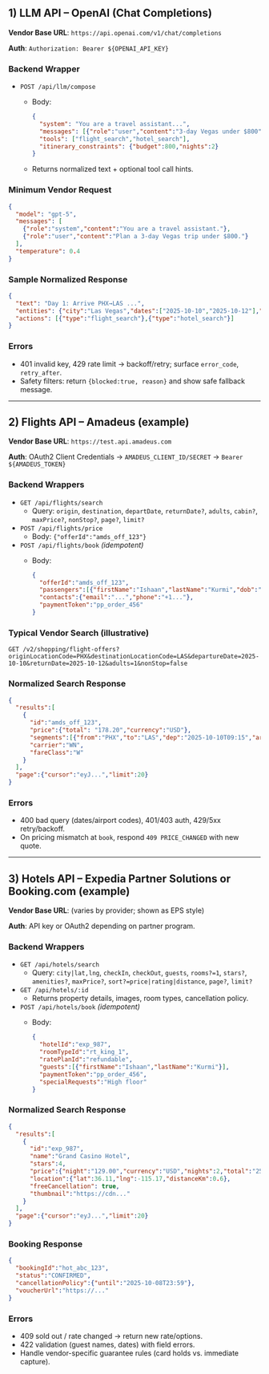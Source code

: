 ## 1) LLM API – OpenAI (Chat Completions)

**Vendor Base URL**: `https://api.openai.com/v1/chat/completions`

**Auth**: `Authorization: Bearer ${OPENAI_API_KEY}`

### Backend Wrapper

- `POST /api/llm/compose`
    - Body:
        
        ```json
        {
          "system": "You are a travel assistant...",
          "messages": [{"role":"user","content":"3-day Vegas under $800"}],
          "tools": ["flight_search","hotel_search"],
          "itinerary_constraints": {"budget":800,"nights":2}
        }
        
        ```
        
    - Returns normalized text + optional tool call hints.

### Minimum Vendor Request

```json
{
  "model": "gpt-5",
  "messages": [
    {"role":"system","content":"You are a travel assistant."},
    {"role":"user","content":"Plan a 3-day Vegas trip under $800."}
  ],
  "temperature": 0.4
}

```

### Sample Normalized Response

```json
{
  "text": "Day 1: Arrive PHX→LAS ...",
  "entities": {"city":"Las Vegas","dates":["2025-10-10","2025-10-12"],"budget":800},
  "actions": [{"type":"flight_search"},{"type":"hotel_search"}]
}

```

### Errors

- 401 invalid key, 429 rate limit → backoff/retry; surface `error_code`, `retry_after`.
- Safety filters: return `{blocked:true, reason}` and show safe fallback message.

---

## 2) Flights API – Amadeus (example)

**Vendor Base URL**: `https://test.api.amadeus.com`

**Auth**: OAuth2 Client Credentials → `AMADEUS_CLIENT_ID/SECRET` → `Bearer ${AMADEUS_TOKEN}`

### Backend Wrappers

- `GET /api/flights/search`
    - Query: `origin`, `destination`, `departDate`, `returnDate?`, `adults`, `cabin?`, `maxPrice?`, `nonStop?`, `page?`, `limit?`
- `POST /api/flights/price`
    - Body: `{"offerId":"amds_off_123"}`
- `POST /api/flights/book` *(idempotent)*
    - Body:
        
        ```json
        {
          "offerId":"amds_off_123",
          "passengers":[{"firstName":"Ishaan","lastName":"Kurmi","dob":"2005-01-01"}],
          "contacts":{"email":"...","phone":"+1..."},
          "paymentToken":"pp_order_456"
        }
        
        ```
        

### Typical Vendor Search (illustrative)

`GET /v2/shopping/flight-offers?originLocationCode=PHX&destinationLocationCode=LAS&departureDate=2025-10-10&returnDate=2025-10-12&adults=1&nonStop=false`

### Normalized Search Response

```json
{
  "results":[
    {
      "id":"amds_off_123",
      "price":{"total": "178.20","currency":"USD"},
      "segments":[{"from":"PHX","to":"LAS","dep":"2025-10-10T09:15","arr":"10:25"}],
      "carrier":"WN",
      "fareClass":"W"
    }
  ],
  "page":{"cursor":"eyJ...","limit":20}
}

```

### Errors

- 400 bad query (dates/airport codes), 401/403 auth, 429/5xx retry/backoff.
- On pricing mismatch at `book`, respond `409 PRICE_CHANGED` with new quote.

---

## 3) Hotels API – Expedia Partner Solutions or Booking.com (example)

**Vendor Base URL**: (varies by provider; shown as EPS style)

**Auth**: API key or OAuth2 depending on partner program.

### Backend Wrappers

- `GET /api/hotels/search`
    - Query: `city|lat,lng`, `checkIn`, `checkOut`, `guests`, `rooms?=1`, `stars?`, `amenities?`, `maxPrice?`, `sort?=price|rating|distance`, `page?`, `limit?`
- `GET /api/hotels/:id`
    - Returns property details, images, room types, cancellation policy.
- `POST /api/hotels/book` *(idempotent)*
    - Body:
        
        ```json
        {
          "hotelId":"exp_987",
          "roomTypeId":"rt_king_1",
          "ratePlanId":"refundable",
          "guests":[{"firstName":"Ishaan","lastName":"Kurmi"}],
          "paymentToken":"pp_order_456",
          "specialRequests":"High floor"
        }
        
        ```
        

### Normalized Search Response

```json
{
  "results":[
    {
      "id":"exp_987",
      "name":"Grand Casino Hotel",
      "stars":4,
      "price":{"night":"129.00","currency":"USD","nights":2,"total":"258.00"},
      "location":{"lat":36.11,"lng":-115.17,"distanceKm":0.6},
      "freeCancellation": true,
      "thumbnail":"https://cdn..."
    }
  ],
  "page":{"cursor":"eyJ...","limit":20}
}

```

### Booking Response

```json
{
  "bookingId":"hot_abc_123",
  "status":"CONFIRMED",
  "cancellationPolicy":{"until":"2025-10-08T23:59"},
  "voucherUrl":"https://..."
}

```

### Errors

- 409 sold out / rate changed → return new rate/options.
- 422 validation (guest names, dates) with field errors.
- Handle vendor-specific guarantee rules (card holds vs. immediate capture).